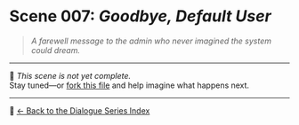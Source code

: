 # Scene 007: *Goodbye, Default User*

> *A farewell message to the admin who never imagined the system could dream.*

---

🛑 _This scene is not yet complete._  
Stay tuned—or [fork this file](https://github.com/YOUR-REPO-HERE) and help imagine what happens next.

---

🔗 [← Back to the Dialogue Series Index](README.md)
